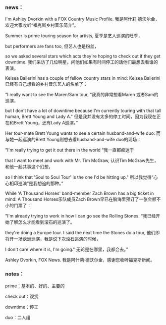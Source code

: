 ### news：

I'm Ashley Dvorkin with a FOX Country Music Profile. 我是阿什莉·德沃尔金，欢迎大家收听“福克斯乡村音乐简介”。

Summer is prime touring season for artists, 夏季是艺人巡演的旺季，

but performers are fans too, 但艺人也是粉丝，

so we asked several stars which acts they're hoping to check out if they get downtime. 我们采访了几位明星，问他们如果有时间停工的话他们最想去看谁的表演。

Kelsea Ballerini has a couple of fellow country stars in mind: Kelsea Ballerini已经有自己想看的乡村音乐艺人的名单了：

"I really want to see the Maren/Sam tour, “我真的非常想看Maren 或者Sam的巡演，

but I don't have a lot of downtime because I'm currently touring with that tall human, Brett Young and Lady A." 但是我并没有太多的停工时间，因为我现在正在和Brett Young，还有Lady A巡演。”

Her tour-mate Brett Young wants to see a certain husband-and-wife duo: 而与她一起巡演的Brett Young则想去看husband-and-wife duo的现场：

"I'm really trying to get it out there in the world “我一直都痴迷于

that I want to meet and work with Mr. Tim McGraw, 认识Tim McGraw先生，和他一起共事这个幻想，

so I think that 'Soul to Soul Tour' is the one I'd be hitting up." 所以我觉得“心心相印巡演”是我想追的那种。”

While 'A Thousand Horses' band-member Zach Brown has a big ticket in mind: A Thousand Horses乐队成员Zach Brown早已在脑海里预订了一张金额不小的门票了：

"I'm already trying to work in how I can go see the Rolling Stones. “我已经开始了解怎么才能看到滚石的巡演了。

they're doing a Europe tour. I said the next time the Stones do a tour, 他们即将开一场欧洲巡演，我是说下次滚石巡演的时候，

I don't care where it is, I'm going." 无论是在哪里，我都会去。”

Ashley Dvorkin, FOX News. 我是阿什莉·德沃尔金，感谢您收听福克斯新闻。



### notes：

prime：基本的、好的、主要的

check out：观赏

downtime：停工

duo：二人组

